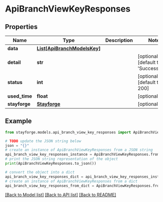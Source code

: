 # ApiBranchViewKeyResponses


## Properties

Name | Type | Description | Notes
------------ | ------------- | ------------- | -------------
**data** | [**List[ApiBranchModelsKey]**](ApiBranchModelsKey.md) |  | 
**detail** | **str** |  | [optional] [default to 'Successfully.']
**status** | **int** |  | [optional] [default to 200]
**used_time** | **float** |  | [optional] 
**stayforge** | [**Stayforge**](Stayforge.md) |  | [optional] 

## Example

```python
from stayforge.models.api_branch_view_key_responses import ApiBranchViewKeyResponses

# TODO update the JSON string below
json = "{}"
# create an instance of ApiBranchViewKeyResponses from a JSON string
api_branch_view_key_responses_instance = ApiBranchViewKeyResponses.from_json(json)
# print the JSON string representation of the object
print(ApiBranchViewKeyResponses.to_json())

# convert the object into a dict
api_branch_view_key_responses_dict = api_branch_view_key_responses_instance.to_dict()
# create an instance of ApiBranchViewKeyResponses from a dict
api_branch_view_key_responses_from_dict = ApiBranchViewKeyResponses.from_dict(api_branch_view_key_responses_dict)
```
[[Back to Model list]](../README.md#documentation-for-models) [[Back to API list]](../README.md#documentation-for-api-endpoints) [[Back to README]](../README.md)


